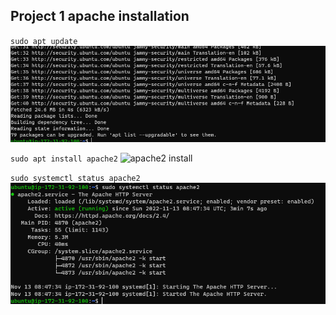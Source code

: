 ## Project 1 apache installation

`sudo apt update`
![apt update](./images/apt-update-command.PNG)


`sudo apt install apache2`
![apache2 install](./images/apt-install-apache2.PNGPNG)


`sudo systemctl status apache2`
![apache2 status](./images/systemctl-status-apache2.PNG)
